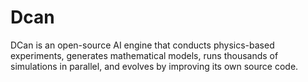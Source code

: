 # Dcan
DCan is an open-source AI engine that conducts physics-based experiments, generates mathematical models, runs thousands of simulations in parallel, and evolves by improving its own source code.
